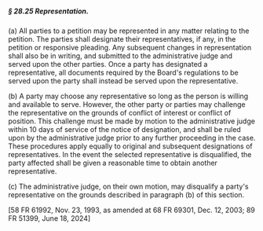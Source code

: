 ##### § 28.25 Representation. #####

(a) All parties to a petition may be represented in any matter relating to the petition. The parties shall designate their representatives, if any, in the petition or responsive pleading. Any subsequent changes in representation shall also be in writing, and submitted to the administrative judge and served upon the other parties. Once a party has designated a representative, all documents required by the Board's regulations to be served upon the party shall instead be served upon the representative.

(b) A party may choose any representative so long as the person is willing and available to serve. However, the other party or parties may challenge the representative on the grounds of conflict of interest or conflict of position. This challenge must be made by motion to the administrative judge within 10 days of service of the notice of designation, and shall be ruled upon by the administrative judge prior to any further proceeding in the case. These procedures apply equally to original and subsequent designations of representatives. In the event the selected representative is disqualified, the party affected shall be given a reasonable time to obtain another representative.

(c) The administrative judge, on their own motion, may disqualify a party's representative on the grounds described in paragraph (b) of this section.

[58 FR 61992, Nov. 23, 1993, as amended at 68 FR 69301, Dec. 12, 2003; 89 FR 51399, June 18, 2024]